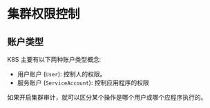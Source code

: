 # 集群权限控制

## 账户类型

K8S 主要有以下两种账户类型概念:

* 用户账户 \(`User`\): 控制人的权限。
* 服务账户 \(`ServiceAccount`\): 控制应用程序的权限

如果开启集群审计，就可以区分某个操作是哪个用户或哪个应程序执行的。
